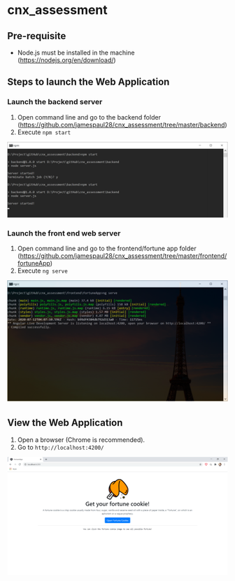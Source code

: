 # cnx_assessment

## Pre-requisite 

* Node.js must be installed in the machine (https://nodejs.org/en/download/)

## Steps to launch the Web Application

### Launch the backend server
1. Open command line and go to the backend folder (https://github.com/jamespaul28/cnx_assessment/tree/master/backend)
2. Execute `npm start`

![Backend Console](https://github.com/jamespaul28/cnx_assessment/blob/master/backend_console.png)

### Launch the front end web server
1. Open command line and go to the frontend/fortune app folder (https://github.com/jamespaul28/cnx_assessment/tree/master/frontend/fortuneApp)
2. Execute `ng serve`

![Frontend Console](https://github.com/jamespaul28/cnx_assessment/blob/master/frontend_console.png)

## View the Web Application

1. Open a browser (Chrome is recommended).
2. Go to `http://localhost:4200/`

![Fortune Web App](https://github.com/jamespaul28/cnx_assessment/blob/master/fortuneApp.png)
